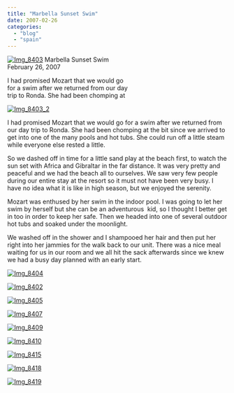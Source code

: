 ```yaml
---
title: "Marbella Sunset Swim"
date: 2007-02-26
categories: 
  - "blog"
  - "spain"
---
```


 [![Img_8403](http://soultravelers3new.local/images/2008/04/17/img_8403.png "Img_8403")](https://pub-ac94b3f306b24c0dba4238943c97f2e1.r2.dev/photos/uncategorized/2008/04/17/img_8403.png) Marbella Sunset Swim  
February 26, 2007

I had promised Mozart that we would go  
for a swim after we returned from our day  
trip to Ronda. She had been chomping at

<!--more-->

[![Img_8403_2](http://soultravelers3new.local/images/2008/04/17/img_8403_2.png "Img_8403_2")](https://pub-ac94b3f306b24c0dba4238943c97f2e1.r2.dev/photos/uncategorized/2008/04/17/img_8403_2.png)

I had promised Mozart that we would go for a swim after we returned from our day trip to Ronda. She had been chomping at the bit since we arrived to get into one of the many pools and hot tubs. She could run off a little steam while everyone else rested a little.

So we dashed off in time for a little sand play at the beach first, to watch the sun set with Africa and Gibraltar in the far distance. It was very pretty and peaceful and we had the beach all to ourselves. We saw very few people during our entire stay at the resort so it must not have been very busy. I have no idea what it is like in high season, but we enjoyed the serenity.

Mozart was enthused by her swim in the indoor pool. I was going to let her swim by herself but she can be an adventurous  kid, so I thought I better get in too in order to keep her safe. Then we headed into one of several outdoor hot tubs and soaked under the moonlight.

We washed off in the shower and I shampooed her hair and then put her right into her jammies for the walk back to our unit. There was a nice meal waiting for us in our room and we all hit the sack afterwards since we knew we had a busy day planned with an early start.

[![Img_8404](http://soultravelers3new.local/images/2008/04/17/img_8404.png "Img_8404")](https://pub-ac94b3f306b24c0dba4238943c97f2e1.r2.dev/photos/uncategorized/2008/04/17/img_8404.png)

[![Img_8402](http://soultravelers3new.local/images/2008/04/17/img_8402.png "Img_8402")](https://pub-ac94b3f306b24c0dba4238943c97f2e1.r2.dev/photos/uncategorized/2008/04/17/img_8402.png)

[![Img_8405](http://soultravelers3new.local/images/2008/04/17/img_8405.png "Img_8405")](https://pub-ac94b3f306b24c0dba4238943c97f2e1.r2.dev/photos/uncategorized/2008/04/17/img_8405.png)

[![Img_8407](http://soultravelers3new.local/images/2008/04/17/img_8407.png "Img_8407")](https://pub-ac94b3f306b24c0dba4238943c97f2e1.r2.dev/photos/uncategorized/2008/04/17/img_8407.png)

[![Img_8409](http://soultravelers3new.local/images/2008/04/17/img_8409.png "Img_8409")](https://pub-ac94b3f306b24c0dba4238943c97f2e1.r2.dev/photos/uncategorized/2008/04/17/img_8409.png)

[![Img_8410](http://soultravelers3new.local/images/2008/04/17/img_8410.png "Img_8410")](https://pub-ac94b3f306b24c0dba4238943c97f2e1.r2.dev/photos/uncategorized/2008/04/17/img_8410.png)

[![Img_8415](http://soultravelers3new.local/images/2008/04/17/img_8415.png "Img_8415")](https://pub-ac94b3f306b24c0dba4238943c97f2e1.r2.dev/photos/uncategorized/2008/04/17/img_8415.png)

[![Img_8418](http://soultravelers3new.local/images/2008/04/17/img_8418.png "Img_8418")](https://pub-ac94b3f306b24c0dba4238943c97f2e1.r2.dev/photos/uncategorized/2008/04/17/img_8418.png)

[![Img_8419](http://soultravelers3new.local/images/2008/04/17/img_8419.png "Img_8419")](https://pub-ac94b3f306b24c0dba4238943c97f2e1.r2.dev/photos/uncategorized/2008/04/17/img_8419.png)
